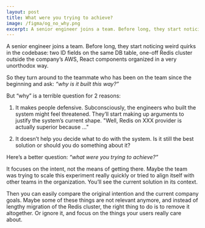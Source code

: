 ```yaml
---
layout: post
title: What were you trying to achieve?
image: /figma/og_no_why.png
excerpt: A senior engineer joins a team. Before long, they start noticing weird quirks in the codebase…
---
```


A senior engineer joins a team. Before long, they start noticing weird quirks in the codebase: two ID fields on the same DB table, one-off Redis cluster outside the company’s AWS, React components organized in a very unorthodox way.

So they turn around to the teammate who has been on the team since the beginning and ask: _“why is it built this way?”_

But “why” is a terrible question for 2 reasons:

1. It makes people defensive. Subconsciously, the engineers who built the system might feel threatened. They’ll start making up arguments to justify the system’s current shape. "Well, Redis on XXX provider is actually superior because …"

2. It doesn’t help you decide what to do with the system. Is it still the best solution or should you do something about it?

Here’s a better question: _“what were you trying to achieve?”_

It focuses on the intent, not the means of getting there. Maybe the team was trying to scale this experiment really quickly or tried to align itself with other teams in the organization. You’ll see the current solution in its context.

Then you can easily compare the original intention and the current company goals. Maybe some of these things are not relevant anymore, and instead of lengthy migration of the Redis cluster, the right thing to do is to remove it altogether. Or ignore it, and focus on the things your users really care about.
